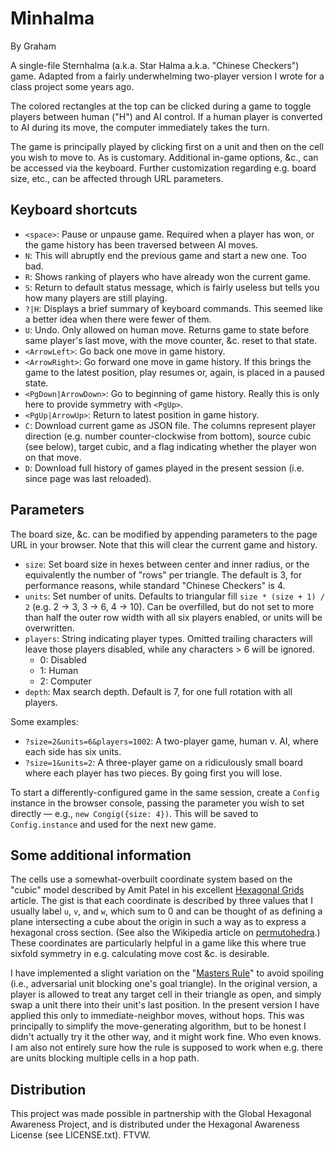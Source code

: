Minhalma
========
By Graham

A single-file Sternhalma (a.k.a. Star Halma a.k.a. "Chinese Checkers") game. Adapted from a fairly underwhelming two-player version I wrote for a class project some years ago.

The colored rectangles at the top can be clicked during a game to toggle players between human ("H") and AI control. If a human player is converted to AI during its move, the computer immediately takes the turn.

The game is principally played by clicking first on a unit and then on the cell you wish to move to. As is customary. Additional in-game options, &c., can be accessed via the keyboard. Further customization regarding e.g. board size, etc., can be affected through URL parameters.

## Keyboard shortcuts

- `<space>`: Pause or unpause game. Required when a player has won, or the game history has been traversed between AI moves.
- `N`: This will abruptly end the previous game and start a new one. Too bad.
- `R`: Shows ranking of players who have already won the current game.
- `S`: Return to default status message, which is fairly useless but tells you how many players are still playing.
- `?|H`: Displays a brief summary of keyboard commands. This seemed like a better idea when there were fewer of them.
- `U`: Undo. Only allowed on human move. Returns game to state before same player's last move, with the move counter, &c. reset to that state.
- `<ArrowLeft>`: Go back one move in game history.
- `<ArrowRight>`: Go forward one move in game history. If this brings the game to the latest position, play resumes or, again, is placed in a paused state.
- `<PgDown|ArrowDown>`: Go to beginning of game history. Really this is only here to provide symmetry with `<PgUp>`.
- `<PgUp|ArrowUp>`: Return to latest position in game history.
- `C`: Download current game as JSON file. The columns represent player direction (e.g. number counter-clockwise from bottom), source cubic (see below), target cubic, and a flag indicating whether the player won on that move.
- `D`: Download full history of games played in the present session (i.e. since page was last reloaded).

## Parameters

The board size, &c. can be modified by appending parameters to the page URL in your browser. Note that this will clear the current game and history.

- `size`: Set board size in hexes between center and inner radius, or the equivalently the number of "rows" per triangle. The default is 3, for performance reasons, while standard "Chinese Checkers" is 4.
- `units`: Set number of units. Defaults to triangular fill `size * (size + 1) / 2` (e.g. 2 -> 3, 3 -> 6, 4 -> 10). Can be overfilled, but do not set to more than half the outer row width with all six players enabled, or units will be overwritten.
- `players`: String indicating player types. Omitted trailing characters will leave those players disabled, while any characters > 6 will be ignored.
    - 0: Disabled
    - 1: Human
    - 2: Computer
- `depth`: Max search depth. Default is 7, for one full rotation with all players.

Some examples:

- `?size=2&units=6&players=1002`: A two-player game, human v. AI, where each side has six units.
- `?size=1&units=2`: A three-player game on a ridiculously small board where each player has two pieces. By going first you will lose.

To start a differently-configured game in the same session, create a `Config` instance in the browser console, passing the parameter you wish to set directly &mdash; e.g., `new Congig({size: 4})`. This will be saved to `Config.instance` and used for the next new game.

## Some additional information

The cells use a somewhat-overbuilt coordinate system based on the "cubic" model described by Amit Patel in his excellent [Hexagonal Grids](https://www.redblobgames.com/grids/hexagons/) article. The gist is that each coordinate is described by three values that I usually label `u`, `v`, and `w`, which sum to 0 and can be thought of as defining a plane intersecting a cube about the origin in such a way as to express a hexagonal cross section. (See also the Wikipedia article on [permutohedra](https://en.wikipedia.org/wiki/Permutohedron).) These coordinates are particularly helpful in a game like this where true sixfold symmetry in e.g. calculating move cost &c. is desirable.

I have implemented a slight variation on the "[Masters Rule](https://www.mastersofgames.com/rules/chinese-checkers-rules.htm)" to avoid spoiling (i.e., adversarial unit blocking one's goal triangle). In the original version, a player is allowed to treat any target cell in their triangle as open, and simply swap a unit there into their unit's last position. In the present version I have applied this only to immediate-neighbor moves, without hops. This was principally to simplify the move-generating algorithm, but to be honest I didn't actually try it the other way, and it might work fine. Who even knows. I am also not entirely sure how the rule is supposed to work when e.g. there are units blocking multiple cells in a hop path.

## Distribution

This project was made possible in partnership with the Global Hexagonal Awareness Project, and is distributed under the Hexagonal Awareness License (see LICENSE.txt). FTVW.
